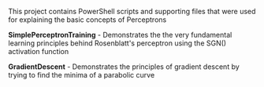 ﻿This project contains PowerShell scripts and supporting files that were used for explaining the basic concepts of Perceptrons


**SimplePerceptronTraining** - Demonstrates the the very fundamental learning principles behind Rosenblatt's perceptron using the SGN() activation function

**GradientDescent** - Demonstrates the principles of gradient descent by trying to find the minima of a parabolic curve